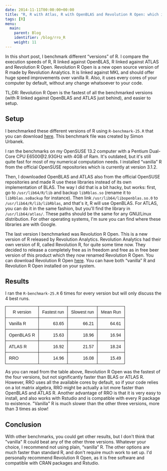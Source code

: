 ```yaml
---
date: 2014-11-11T00:00:00+00:00
title: "R, R with Atlas, R with OpenBLAS and Revolution R Open: which is fastest?"
tags: [R]
menu:
  main:
    parent: Blog
    identifier: /blog/rro_R
    weight: 11
---
```


<!-- MathJax scripts -->
<script type="text/javascript" async
  src="https://cdn.mathjax.org/mathjax/latest/MathJax.js?config=TeX-MML-AM_CHTML">
</script>


<body>

<p>In this short post, I benchmark different &ldquo;versions&rdquo; of R. I compare the execution speeds of R, R linked against OpenBLAS, R linked against ATLAS and Revolution R Open. Revolution R Open is a new open source version of R made by Revolution Analytics. It is linked against MKL and should offer huge speed improvements over vanilla R. Also, it uses every cores of your computer by default, without any change whatsoever to your code.</p>

<p>TL;DR: Revolution R Open is the fastest of all the benchmarked versions (with R linked against OpenBLAS and ATLAS just behind), and easier to setup. </p>

<h2>Setup</h2>

<p>I benchmarked these different versions of R using <code>R-benchmark-25.R</code> that you can download <a href="http://r.research.att.com/benchmarks/R-benchmark-25.R">here</a>. This benchmark file was created by Simon Urbanek.</p>

<p>I ran the benchmarks on my OpenSUSE 13.2 computer with a Pentium Dual-Core CPU E6500@2.93GHz with 4GB of Ram. It&#39;s outdated, but it&#39;s still quite fast for most of my numerical computation needs. I installed &ldquo;vanilla&rdquo; R from the official OpenSUSE repositories which is currently at version 3.1.2.</p>

<p>Then, I downloaded OpenBLAS and ATLAS also from the official OpenSUSE repositories and made R use these libraries instead of its own implementation of BLAS. The way I did that is a bit hacky, but works: first, go to <code>/usr/lib64/R/lib</code> and backup <code>libRblas.so</code> (rename it to <code>libRblas.soBackup</code> for instance). Then link <code>/usr/lib64/libopenblas.so.0</code> to <code>/usr/lib64/R/lib/libRblas</code>, and that&#39;s it, R will use OpenBLAS. For ATLAS, you can do it in the same fashion, but you&#39;ll find the library in <code>/usr/lib64/atlas/</code>. These paths should be the same for any GNU/Linux distribution. For other operating systems, I&#39;m sure you can find where these libraries are with Google.</p>

<p>The last version I benchmarked was Revolution R Open. This is a new version of R released by Revolution Analytics. Revolution Analytics had their own version of R, called Revolution R, for quite some time now. They decided to release a completely free as in freedom and free as in free beer version of this product which they now renamed Revolution R Open. You can download Revolution R Open <a href="http://mran.revolutionanalytics.com/download/#review">here</a>. You can have both &ldquo;vanilla&rdquo; R and Revolution R Open installed on your system. </p>

<h2>Results</h2>

<p>I ran the <code>R-benchmark-25.R</code> 6 times for every version but will only discuss the 4 best runs.</p>


<style type="text/css">
.tg  {border-collapse:collapse;border-spacing:0;}
.tg td{font-family:Arial, sans-serif;font-size:14px;padding:10px 11px;border-style:solid;border-width:1px;overflow:hidden;word-break:normal;}
.tg th{font-family:Arial, sans-serif;font-size:14px;font-weight:normal;padding:10px 11px;border-style:solid;border-width:1px;overflow:hidden;word-break:normal;}
.tg .tg-0ord{text-align:right}
</style>
<table class="tg">
<tr>
<th class="tg-031e">R version</th>
<th class="tg-0ord">Fastest run</th>
<th class="tg-0ord">Slowest run</th>
<th class="tg-0ord">Mean Run</th>
</tr>
<tr>
<td class="tg-031e">Vanilla R</td>
<td class="tg-0ord">63.65</td>
<td class="tg-0ord">66.21</td>
<td class="tg-0ord">64.61</td>
</tr>
<tr>
<td class="tg-031e">OpenBLAS R</td>
<td class="tg-0ord">15.63</td>
<td class="tg-0ord">18.96</td>
<td class="tg-0ord">16.94</td>
</tr>
<tr>
<td class="tg-031e">ATLAS R</td>
<td class="tg-0ord">16.92</td>
<td class="tg-0ord">21.57</td>
<td class="tg-0ord">18.24</td>
</tr>
<tr>
<td class="tg-031e">RRO</td>
<td class="tg-0ord">14.96</td>
<td class="tg-0ord">16.08</td>
<td class="tg-0ord">15.49</td>
</tr>
</table>


<p>As you can read from the table above, Revolution R Open was the fastest of the four versions, but not significantly faster than BLAS or ATLAS R. However, RRO uses all the available cores by default, so if your code relies on a lot matrix algebra, RRO might be actually a lot more faster than OpenBLAS and ATLAS R. Another advantage of RRO is that it is very easy to install, and also works with Rstudio and is compatible with every R package to existence. "Vanilla" R is much slower than the other three versions, more than 3 times as slow! </p>

<h2>Conclusion</h2>

<p>With other benchmarks, you could get other results, but I don't think that "vanilla" R could beat any of the other three versions. Whatever your choice, I recommend not using plain, &ldquo;vanilla&rdquo; R. The other options are much faster than standard R, and don&#39;t require much work to set up. I&#39;d personally recommend Revolution R Open, as it is free software and compatible with CRAN packages and Rstudio. </p>

</body>
